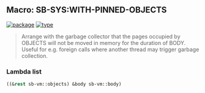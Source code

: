 ## Macro: SB-SYS:WITH-PINNED-OBJECTS
[![package](https://img.shields.io/badge/Package-SB--SYS-5f9ea0.svg?style=social&colorA=999999)](../) [![type](https://img.shields.io/badge/Type-Macro-5f9ea0.svg?style=social&colorA=999999)](../#macro) 

> Arrange with the garbage collector that the pages occupied by
> OBJECTS will not be moved in memory for the duration of BODY.
> Useful for e.g. foreign calls where another thread may trigger
> garbage collection.

### Lambda list
```cl
((&rest sb-vm::objects) &body sb-vm::body)
```
